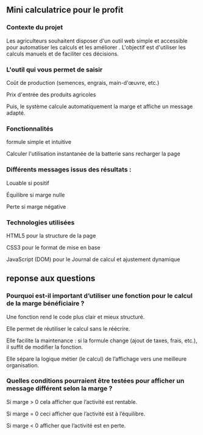 ## Mini calculatrice pour le profit
### Contexte du projet

Les agriculteurs souhaitent disposer d'un outil web simple et accessible pour automatiser les calculs et les améliorer .
L'objectif est d'utiliser les calculs manuels et de faciliter ces décisions.

### L'outil qui vous permet de saisir 

Coût de production (semences, engrais, main-d'œuvre, etc.)

Prix d'entrée des produits agricoles

Puis, le système calcule automatiquement la marge et affiche un message adapté.

### Fonctionnalités

formule simple et intuitive

Calculer l'utilisation instantanée de la batterie sans recharger la page

### Différents messages issus des résultats :

 Louable si positif

Équilibre si marge nulle

Perte si marge négative

 ### Technologies utilisées

HTML5 pour la structure de la page

CSS3 pour le format de mise en base

JavaScript (DOM) pour le Journal de calcul et ajustement dynamique


## reponse aux questions

### Pourquoi est-il important d’utiliser une fonction pour le calcul de la marge bénéficiaire ?

Une fonction rend le code plus clair et mieux structuré.

Elle permet de réutiliser le calcul sans le réécrire.

Elle facilite la maintenance : si la formule change (ajout de taxes, frais, etc.), il suffit de modifier la fonction.

Elle sépare la logique métier (le calcul) de l’affichage vers une meilleure organisation.

### Quelles conditions pourraient être testées pour afficher un message différent selon la marge ?

Si marge > 0 cela  afficher que l’activité est rentable.

Si marge = 0 ceci afficher que l’activité est à l’équilibre.

Si marge < 0  afficher que l’activité est en perte.
